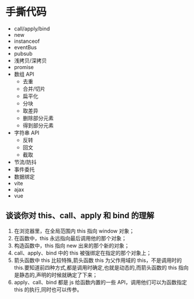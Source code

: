 # 手撕代码

- call/apply/bind
- new
- instanceof
- eventBus
- pubsub
- 浅拷贝/深拷贝
- promise
- 数组 API
  - 去重
  - 合并/切片
  - 扁平化
  - 分块
  - 取差异
  - 删除部分元素
  - 得到部分元素
- 字符串 API
  - 反转
  - 回文
  - 截取
- 节流/防抖
- 事件委托
- 数据绑定
- vite
- ajax
- vue

## 谈谈你对 this、call、apply 和 bind 的理解

1. 在浏览器里，在全局范围内 this 指向 window 对象；
2. 在函数中，this 永远指向最后调用他的那个对象；
3. 构造函数中，this 指向 new 出来的那个新的对象；
4. call、apply、bind 中的 this 被强绑定在指定的那个对象上；
5. 箭头函数中 this 比较特殊,箭头函数 this 为父作用域的 this，不是调用时的 this.要知道前四种方式,都是调用时确定,也就是动态的,而箭头函数的 this 指向是静态的,声明的时候就确定了下来；
6. apply、call、bind 都是 js 给函数内置的一些 API，调用他们可以为函数指定 this 的执行,同时也可以传参。
